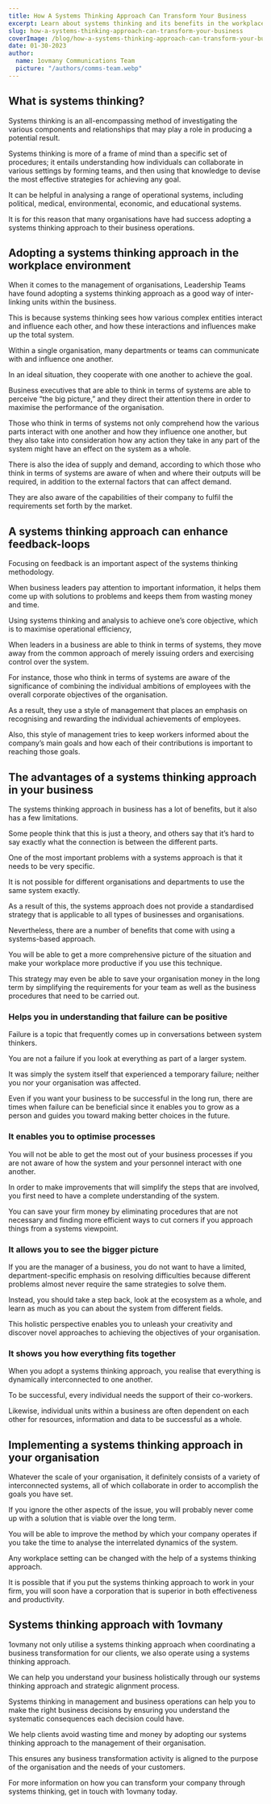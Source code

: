 ```yaml
---
title: How A Systems Thinking Approach Can Transform Your Business
excerpt: Learn about systems thinking and its benefits in the workplace in this informative blog post. Systems thinking is an all-encompassing methodology for investigating the various components and relationships that may play a role in producing a potential result.
slug: how-a-systems-thinking-approach-can-transform-your-business
coverImage: /blog/how-a-systems-thinking-approach-can-transform-your-business/cover.webp
date: 01-30-2023
author:
  name: 1ovmany Communications Team
  picture: "/authors/comms-team.webp"
---
```


## What is systems thinking?

Systems thinking is an all-encompassing method of investigating the various components and relationships that may play a role in producing a potential result.

Systems thinking is more of a frame of mind than a specific set of procedures; it entails understanding how individuals can collaborate in various settings by forming teams, and then using that knowledge to devise the most effective strategies for achieving any goal.

It can be helpful in analysing a range of operational systems, including political, medical, environmental, economic, and educational systems.

It is for this reason that many organisations have had success adopting a systems thinking approach to their business operations.

## Adopting a systems thinking approach in the workplace environment

When it comes to the management of organisations, Leadership Teams have found adopting a systems thinking approach as a good way of inter-linking units within the business.

This is because systems thinking sees how various complex entities interact and influence each other, and how these interactions and influences make up the total system.

Within a single organisation, many departments or teams can communicate with and influence one another.

In an ideal situation, they cooperate with one another to achieve the goal.

Business executives that are able to think in terms of systems are able to perceive “the big picture,” and they direct their attention there in order to maximise the performance of the organisation.

Those who think in terms of systems not only comprehend how the various parts interact with one another and how they influence one another, but they also take into consideration how any action they take in any part of the system might have an effect on the system as a whole.

There is also the idea of supply and demand, according to which those who think in terms of systems are aware of when and where their outputs will be required, in addition to the external factors that can affect demand.

They are also aware of the capabilities of their company to fulfil the requirements set forth by the market.

## A systems thinking approach can enhance feedback-loops

Focusing on feedback is an important aspect of the systems thinking methodology.

When business leaders pay attention to important information, it helps them come up with solutions to problems and keeps them from wasting money and time.

Using systems thinking and analysis to achieve one’s core objective, which is to maximise operational efficiency,

When leaders in a business are able to think in terms of systems, they move away from the common approach of merely issuing orders and exercising control over the system.

For instance, those who think in terms of systems are aware of the significance of combining the individual ambitions of employees with the overall corporate objectives of the organisation.

As a result, they use a style of management that places an emphasis on recognising and rewarding the individual achievements of employees.

Also, this style of management tries to keep workers informed about the company’s main goals and how each of their contributions is important to reaching those goals.

## The advantages of a systems thinking approach in your business

The systems thinking approach in business has a lot of benefits, but it also has a few limitations.

Some people think that this is just a theory, and others say that it’s hard to say exactly what the connection is between the different parts.

One of the most important problems with a systems approach is that it needs to be very specific.

It is not possible for different organisations and departments to use the same system exactly.

As a result of this, the systems approach does not provide a standardised strategy that is applicable to all types of businesses and organisations.

Nevertheless, there are a number of benefits that come with using a systems-based approach.

You will be able to get a more comprehensive picture of the situation and make your workplace more productive if you use this technique.

This strategy may even be able to save your organisation money in the long term by simplifying the requirements for your team as well as the business procedures that need to be carried out.

### Helps you in understanding that failure can be positive

Failure is a topic that frequently comes up in conversations between system thinkers.

You are not a failure if you look at everything as part of a larger system.

It was simply the system itself that experienced a temporary failure; neither you nor your organisation was affected.

Even if you want your business to be successful in the long run, there are times when failure can be beneficial since it enables you to grow as a person and guides you toward making better choices in the future.

### It enables you to optimise processes

You will not be able to get the most out of your business processes if you are not aware of how the system and your personnel interact with one another.

In order to make improvements that will simplify the steps that are involved, you first need to have a complete understanding of the system.

You can save your firm money by eliminating procedures that are not necessary and finding more efficient ways to cut corners if you approach things from a systems viewpoint.

### It allows you to see the bigger picture

If you are the manager of a business, you do not want to have a limited, department-specific emphasis on resolving difficulties because different problems almost never require the same strategies to solve them.

Instead, you should take a step back, look at the ecosystem as a whole, and learn as much as you can about the system from different fields.

This holistic perspective enables you to unleash your creativity and discover novel approaches to achieving the objectives of your organisation.

### It shows you how everything fits together

When you adopt a systems thinking approach, you realise that everything is dynamically interconnected to one another.

To be successful, every individual needs the support of their co-workers.

Likewise, individual units within a business are often dependent on each other for resources, information and data to be successful as a whole.

## Implementing a systems thinking approach in your organisation

Whatever the scale of your organisation, it definitely consists of a variety of interconnected systems, all of which collaborate in order to accomplish the goals you have set.

If you ignore the other aspects of the issue, you will probably never come up with a solution that is viable over the long term.

You will be able to improve the method by which your company operates if you take the time to analyse the interrelated dynamics of the system.

Any workplace setting can be changed with the help of a systems thinking approach.

It is possible that if you put the systems thinking approach to work in your firm, you will soon have a corporation that is superior in both effectiveness and productivity.

## Systems thinking approach with 1ovmany

1ovmany not only utilise a systems thinking approach when coordinating a business transformation for our clients, we also operate using a systems thinking approach.

We can help you understand your business holistically through our systems thinking approach and strategic alignment process.

Systems thinking in management and business operations can help you to make the right business decisions by ensuring you understand the systematic consequences each decision could have.

We help clients avoid wasting time and money by adopting our systems thinking approach to the management of their organisation.

This ensures any business transformation activity is aligned to the purpose of the organisation and the needs of your customers.

For more information on how you can transform your company through systems thinking, get in touch with 1ovmany today.
